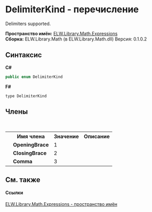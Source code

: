 # DelimiterKind - перечисление
 

Delimiters supported.

**Пространство имён:**&nbsp;<a href="N_ELW_Library_Math_Expressions">ELW.Library.Math.Expressions</a><br />**Сборка:**&nbsp;ELW.Library.Math (в ELW.Library.Math.dll) Версия: 0.1.0.2

## Синтаксис

**C#**<br />
``` C#
public enum DelimiterKind
```

**F#**<br />
``` F#
type DelimiterKind
```


## Члены
&nbsp;<table><tr><th></th><th>Имя члена</th><th>Значение</th><th>Описание</th></tr><tr><td /><td target="F:ELW.Library.Math.Expressions.DelimiterKind.OpeningBrace">**OpeningBrace**</td><td>1</td><td /></tr><tr><td /><td target="F:ELW.Library.Math.Expressions.DelimiterKind.ClosingBrace">**ClosingBrace**</td><td>2</td><td /></tr><tr><td /><td target="F:ELW.Library.Math.Expressions.DelimiterKind.Comma">**Comma**</td><td>3</td><td /></tr></table>

## См. также


#### Ссылки
<a href="N_ELW_Library_Math_Expressions">ELW.Library.Math.Expressions - пространство имён</a><br />